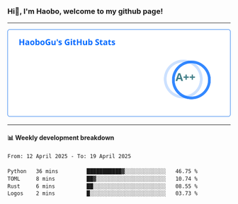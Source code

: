 <!--<h2 align="center"> Hi👋, I'm Haobo, welcome to my github page! </h2>-->
### Hi👋, I'm Haobo, welcome to my github page!
-------

<img href="https://github.com/HaoboGu" src="assets/stats.svg" alt="github stats" /> 

-------

#### 📊 **Weekly development breakdown**
<!--START_SECTION:waka-->

```txt
From: 12 April 2025 - To: 19 April 2025

Python   36 mins         ███████████▓░░░░░░░░░░░░░   46.75 %
TOML     8 mins          ██▓░░░░░░░░░░░░░░░░░░░░░░   10.74 %
Rust     6 mins          ██░░░░░░░░░░░░░░░░░░░░░░░   08.55 %
Logos    2 mins          █░░░░░░░░░░░░░░░░░░░░░░░░   03.73 %
```

<!--END_SECTION:waka-->
<!--
backup url: https://github-readme-status-dusky-ten.vercel.app/api?username=HaoboGu&count_private=true&show_icons=true&theme=transparent&border_color=2f80ed
-->
<!--
**HaoboGu/HaoboGu** is a ✨ _special_ ✨ repository because its `README.md` (this file) appears on your GitHub profile.

Here are some ideas to get you started:

- 🔭 I’m currently working on AI-assisted programming tools
- 🌱 I’m currently learning ...
- 👯 I’m looking to collaborate on ...
- 🤔 I’m looking for help with ...
- 💬 Ask me about ...
- 📫 How to reach me: ...
- 😄 Pronouns: ...
- ⚡ Fun fact: ...
-->
